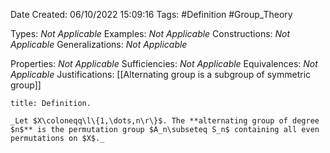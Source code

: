 <div class="topSpace"></div>

Date Created: 06/10/2022 15:09:16
Tags: #Definition #Group_Theory

Types: _Not Applicable_
Examples: _Not Applicable_
Constructions: _Not Applicable_
Generalizations: _Not Applicable_

Properties: _Not Applicable_
Sufficiencies: _Not Applicable_
Equivalences: _Not Applicable_
Justifications: [[Alternating group is a subgroup of symmetric group]]

``` ad-Definition
title: Definition.

_Let $X\coloneqq\l\{1,\dots,n\r\}$. The **alternating group of degree $n$** is the permutation group $A_n\subseteq S_n$ containing all even permutations on $X$._

```
